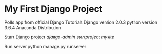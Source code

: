 # My First Django Project

Polls app from official Django Tutorials
Django version 2.0.3
python version 3.6.4 Anaconda Distribution

Start Django project
<i> django-admin startproject mysite </i>

Run server
<span> python manage.py runserver </span>
